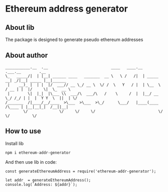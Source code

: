 # Ethereum address generator


## About lib
The package is designed to generate pseudo ethereum addresses



## About author
```
___________.__  .__                            ____   ____.__              .___.__        .__        
\_   _____/|  | |__| ______ ____   _______  __ \   \ /   /|  | _____     __| _/|__| _____ |__|______ 
 |    __)_ |  | |  |/  ___// __ \_/ __ \  \/ /  \   Y   / |  | \__  \   / __ | |  |/     \|  \_  __ \
 |        \|  |_|  |\___ \\  ___/\  ___/\   /    \     /  |  |__/ __ \_/ /_/ | |  |  Y Y  \  ||  | \/
/_______  /|____/__/____  >\___  >\___  >\_/      \___/   |____(____  /\____ | |__|__|_|  /__||__|   
        \/              \/     \/     \/                            \/      \/          \/           

```



## How to use
Install lib
```
npm i ethereum-addr-generator
```

And then use lib in code:
```
const generateEthereumAddress = require('ethereum-addr-generator');

let addr  = generateEthereumAddress();
console.log(`Address: ${addr}`);
```